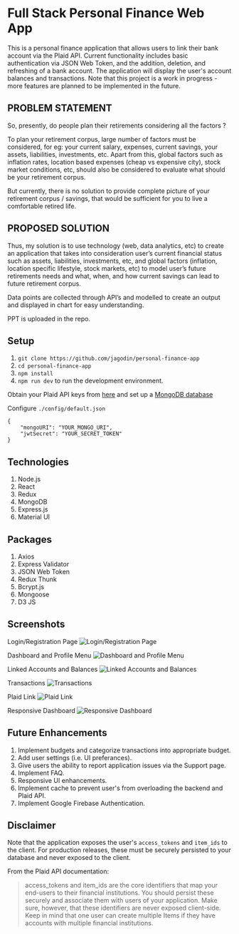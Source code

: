 # Full Stack Personal Finance Web App

This is a personal finance application that allows users to link their bank account via the Plaid API. Current functionality includes basic authentication via JSON Web Token, and the addition, deletion, and refreshing of a bank account. The application will display the user's account balances and transactions. Note that this project is a work in progress - more features are planned to be implemented in the future.

## PROBLEM STATEMENT
So, presently, do people plan their retirements considering all the factors ?

To plan your retirement corpus, large number of factors must be considered, for eg: your current salary, expenses, current savings, your assets, liabilities, investments, etc. Apart from this, global factors such as inflation rates, location based expenses (cheap vs expensive city), stock market conditions, etc, should also be considered to evaluate what should be your retirement corpus.

But currently, there is no solution to provide complete picture of your retirement corpus / savings, that would be sufficient for you to live a comfortable retired life.

## PROPOSED SOLUTION
Thus, my solution is to use technology (web, data analytics, etc) to create an application that takes into consideration user’s current financial status such as assets, liabilities, investments, etc, and global factors (inflation, location specific lifestyle, stock markets, etc) to model user’s future retirements needs and what, when, and how current savings can lead to future retirement corpus.

Data points are collected through API’s and modelled to create an output and displayed in chart for easy understanding.

PPT is uploaded in the repo.

## Setup

1. `git clone https://github.com/jagodin/personal-finance-app`
2. `cd personal-finance-app`
3. `npm install`
4. `npm run dev` to run the development environment.

Obtain your Plaid API keys from [here](https://dashboard.plaid.com/signup) and set up a [MongoDB database](https://www.mongodb.com/download-center)

Configure `./config/default.json`

```
{
    "mongoURI": "YOUR_MONGO_URI",
    "jwtSecret": "YOUR_SECRET_TOKEN"
}
```

## Technologies

1. Node.js
2. React
3. Redux
4. MongoDB
5. Express.js
6. Material UI

## Packages

1. Axios
2. Express Validator
3. JSON Web Token
4. Redux Thunk
5. Bcrypt.js
6. Mongoose
7. D3 JS

## Screenshots

Login/Registration Page
![Login/Registration Page](https://user-images.githubusercontent.com/17988743/72691879-98e91780-3af6-11ea-8125-c8e25a172663.JPG)


Dashboard and Profile Menu
![Dashboard and Profile Menu](https://user-images.githubusercontent.com/17988743/72690028-09d40380-3ae6-11ea-8478-9d65f0d08dcb.JPG)


Linked Accounts and Balances
![Linked Accounts and Balances](https://user-images.githubusercontent.com/17988743/72690034-26703b80-3ae6-11ea-8d82-cd152aeba8f7.JPG)


Transactions
![Transactions](https://user-images.githubusercontent.com/17988743/72690047-3e47bf80-3ae6-11ea-920e-23ef0e32081e.JPG)


Plaid Link
![Plaid Link](https://user-images.githubusercontent.com/17988743/72690044-2e2fe000-3ae6-11ea-8592-563974a0230a.JPG)


Responsive Dashboard
![Responsive Dashboard](https://user-images.githubusercontent.com/17988743/72690045-3556ee00-3ae6-11ea-861d-b6ca09cffb90.JPG)


## Future Enhancements

1. Implement budgets and categorize transactions into appropriate budget.
2. Add user settings (i.e. UI preferances).
3. Give users the ability to report application issues via the Support page.
4. Implement FAQ.
5. Responsive UI enhancements.
6. Implement cache to prevent user's from overloading the backend and Plaid API.
7. Implement Google Firebase Authentication.

## Disclaimer

Note that the application exposes the user's `access_tokens` and `item_ids` to the client. For production releases, these must be securely persisted to your database and never exposed to the client.

From the Plaid API documentation:

> access_tokens and item_ids are the core identifiers that map your end-users to their financial institutions. You should persist these securely and associate them with users of your application. Make sure, however, that these identifiers are never exposed client-side. Keep in mind that one user can create multiple Items if they have accounts with multiple financial institutions.
